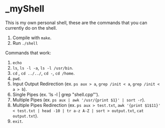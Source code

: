# _myShell

This is my own personal shell, these are the commands that you can currently do on the shell. 

1. Compile with `make`.
2. Run `./shell`

Commands that work:
1. `echo`
2. `ls`, `ls -l -a`, `ls -l /usr/bin`.
3. `cd` <directory>, `cd ../../`, `cd -`, `cd /home`.
4. `pwd`.
5. Input Output Redirection (ex. `ps aux > a`, `grep /init < a`, `grep /init < a > b`).
6. Single Pipes (ex. 'ls -l | grep "shell.cpp"').
7. Multiple Pipes (ex. `ps aux | awk '/usr/{print $1}' | sort -r`).
8. Multiple Pipes Redirection (ex. `ps aux > test.txt`, `awk '{print $1$11}' < test.txt | head -10 | tr a-z A-Z | sort > output.txt`, `cat output.txt`).
9. `exit`.
